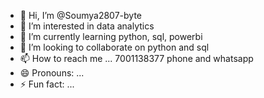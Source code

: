 - 👋 Hi, I’m @Soumya2807-byte
- 👀 I’m interested in data analytics
- 🌱 I’m currently learning python, sql, powerbi
- 💞️ I’m looking to collaborate on python and sql
- 📫 How to reach me ... 7001138377 phone and whatsapp
- 😄 Pronouns: ... 
- ⚡ Fun fact: ...

<!---
Soumya2807-byte/Soumya2807-byte is a ✨ special ✨ repository because its `README.md` (this file) appears on your GitHub profile.
You can click the Preview link to take a look at your changes.
--->
